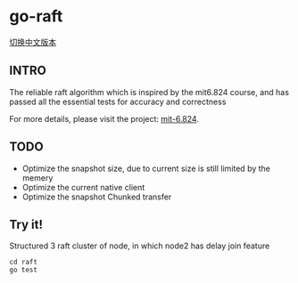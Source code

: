 # go-raft

[切换中文版本](https://github.com/owenliang/go-raft/blob/master/README-cn.md)

## INTRO

The reliable raft algorithm which is inspired by the mit6.824 course, and has passed all the essential tests for accuracy and correctness 

For more details, please visit the project: [mit-6.824](https://github.com/owenliang/mit-6.824).

## TODO

* Optimize the snapshot size, due to current size is still limited by the memery 
* Optimize the current native client
* Optimize the snapshot Chunked transfer

## Try it!
Structured 3 raft cluster of node, in which node2 has delay join feature

```
cd raft
go test
```
